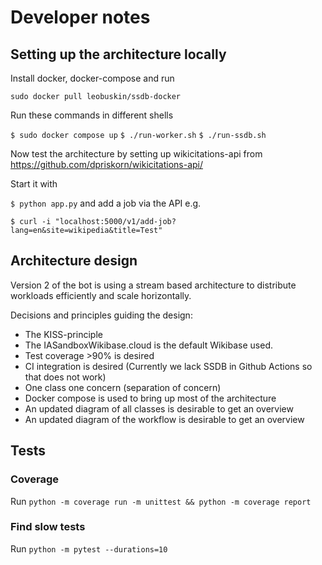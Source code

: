 # Developer notes

## Setting up the architecture locally
Install docker, docker-compose and run

`sudo docker pull leobuskin/ssdb-docker`

Run these commands in different shells

`$ sudo docker compose up`
`$ ./run-worker.sh`
`$ ./run-ssdb.sh`

Now test the architecture by setting up wikicitations-api from
https://github.com/dpriskorn/wikicitations-api/

Start it with

`$ python app.py`
and add a job via the API e.g.

`$ curl -i "localhost:5000/v1/add-job?lang=en&site=wikipedia&title=Test"`

## Architecture design
Version 2 of the bot is using a stream based architecture
to distribute workloads efficiently and scale horizontally.

Decisions and principles guiding the design:
* The KISS-principle
* The IASandboxWikibase.cloud is the default Wikibase used. 
* Test coverage >90% is desired
* CI integration is desired (Currently we lack SSDB in 
Github Actions so that does not work)
* One class one concern (separation of concern)
* Docker compose is used to bring up most of the architecture
* An updated diagram of all classes is desirable to get an overview
* An updated diagram of the workflow is desirable to get an overview

## Tests
### Coverage
Run
`python -m coverage run -m unittest && python -m coverage report`
### Find slow tests
Run 
`python -m pytest --durations=10`

[//]: # (# Class diagram)

[//]: # (# Sequence diagram for import of one page)
